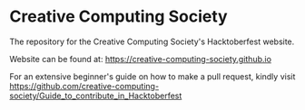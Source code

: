 # Creative Computing Society
The repository for the Creative Computing Society's Hacktoberfest website. 

Website can be found at: https://creative-computing-society.github.io


For an extensive beginner's guide on how to make a pull request, kindly visit 
https://github.com/creative-computing-society/Guide_to_contribute_in_Hacktoberfest
